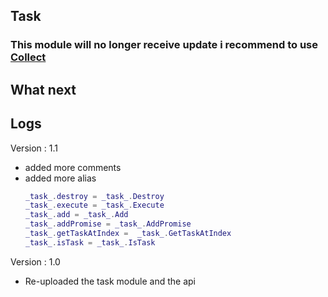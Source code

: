 ## Task

### This module will no longer receive update i recommend to use [Collect]()

## What next

## Logs

Version : 1.1
- added more comments
- added more alias
  ```lua
  _task_.destroy = _task_.Destroy
  _task_.execute = _task_.Execute
  _task_.add = _task_.Add
  _task_.addPromise = _task_.AddPromise
  _task_.getTaskAtIndex =  _task_.GetTaskAtIndex
  _task_.isTask = _task_.IsTask
  ```

Version : 1.0
- Re-uploaded the task module and the api
